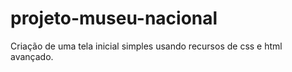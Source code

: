 # projeto-museu-nacional
Criação de uma tela inicial simples usando recursos de css e html avançado.

